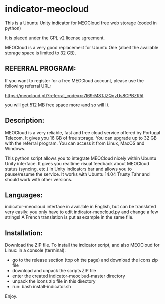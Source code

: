 indicator-meocloud
==================

This is a Ubuntu Unity indicator for MEOCloud free web storage (coded in python)

It is placed under the GPL v2 license agreement.


MEOCloud is a very good replacement for Ubuntu One (albeit the available storage space is limited to 32 GB).

REFERRAL PROGRAM:
-----------------
If you want to register for a free MEOCloud account, please use the following referral URL:

https://meocloud.pt/?referral_code=ro7I69rM8TJZQgzUs8CPBZR5I

you will get 512 MB free space more (and so will I).


Description:
------------
MEOCloud is a very reliable, fast and free cloud service offered by Portugal Telecom.
It gives you 16 GB of free storage. You can upgrade up to 32 GB with the referral program.
You can access it from Linux, MacOS and Windows.

This python script allows you to integrate MEOCloud nicely within Ubuntu Unity interface.
It gives you realtime visual feedback about MEOCloud status (syncing, etc.) in Unity indicators bar
and allows you to pause/resume the service.
It works with Ubuntu 14.04 Trusty Tahr and should work with other versions.

Languages:
----------
indicator-meocloud interface in available in English, but can be translated very easily: 
you only have to edit indicator-meocloud.py and change a few strings! 
A French translation is put as example in the same file.

Installation:
-------------
Download the ZIP file.
To install the indicator script, and also MEOCloud for Linux:
in a console (terminal):
- go to the release section (top oh the page) and download the icons zip file
- download and unpack the scripts ZIP file
- enter the created indicator-meocloud-master directory
- unpack the icons zip file in this directory
- run:
bash install-indicator.sh

Enjoy.

